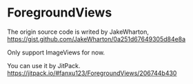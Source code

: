 # ForegroundViews

The origin source code is writed by JakeWharton, https://gist.github.com/JakeWharton/0a251d67649305d84e8a

Only support ImageViews for now.

You can use it by JitPack.
https://jitpack.io/#fanxu123/ForegroundViews/206744b430
